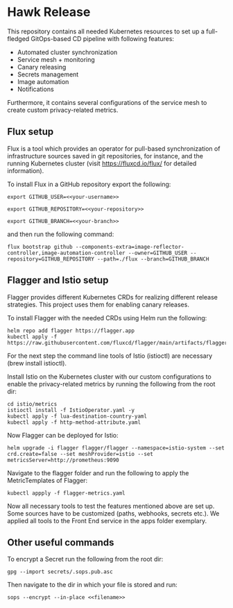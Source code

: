 # Hawk Release

This repository contains all needed Kubernetes resources to set up a full-fledged GitOps-based CD pipeline with following features: 
* Automated cluster synchronization
* Service mesh + monitoring
* Canary releasing
* Secrets management 
* Image automation
* Notifications

Furthermore, it contains several configurations of the service mesh to create custom privacy-related metrics. 

## Flux setup

Flux is a tool which provides an operator for pull-based synchronization of infrastructure sources saved in git repositories, for instance, and the running Kubernetes cluster (visit https://fluxcd.io/flux/ for detailed information).

To install Flux in a GitHub repository export the following:
```shell
export GITHUB_USER=<<your-username>>
```
```shell
export GITHUB_REPOSITORY=<<your-repository>>
```
```shell
export GITHUB_BRANCH=<<your-branch>>
```

and then run the following command:
```shell
flux bootstrap github --components-extra=image-reflector-controller,image-automation-controller --owner=GITHUB_USER --repository=GITHUB_REPOSITORY --path=./flux --branch=GITHUB_BRANCH
```

## Flagger and Istio setup

Flagger provides different Kubernetes CRDs for realizing different release strategies. This project uses them for enabling canary releases.

To install Flagger with the needed CRDs using Helm run the following:
```shell
helm repo add flagger https://flagger.app
kubectl apply -f https://raw.githubusercontent.com/fluxcd/flagger/main/artifacts/flagger/crd.yaml
```
For the next step the command line tools of Istio (istioctl) are necessary (brew install istioctl).

Install Istio on the Kubernetes cluster with our custom configurations to enable the privacy-related metrics by running the following from the root dir:
```shell
cd istio/metrics
istioctl install -f IstioOperator.yaml -y
kubectl apply -f lua-destination-country-yaml
kubectl apply -f http-method-attribute.yaml
```
Now Flagger can be deployed for Istio:
```shell
helm upgrade -i flagger flagger/flagger --namespace=istio-system --set crd.create=false --set meshProvider=istio --set metricsServer=http://prometheus:9090
```

Navigate to the flagger folder and run the following to apply the MetricTemplates of Flagger:
```shell
kubectl appply -f flagger-metrics.yaml
```

Now all necessary tools to test the features mentioned above are set up. Some sources have to be customized (paths, webhooks, secrets etc.). We applied all tools to the Front End service in the apps folder exemplary.

## Other useful commands

To encrypt a Secret run the following from the root dir:
```shell
gpg --import secrets/.sops.pub.asc
```
Then navigate to the dir in which your file is stored and run:
```shell
sops --encrypt --in-place <<filename>>
```